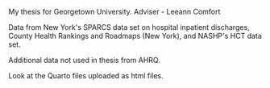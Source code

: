 My thesis for Georgetown University.
Adviser - Leeann Comfort

Data from New York's SPARCS data set on hospital inpatient discharges, County Health Rankings and Roadmaps (New York), and NASHP's HCT data set. 

Additional data not used in thesis from AHRQ. 

Look at the Quarto files uploaded as html files. 
